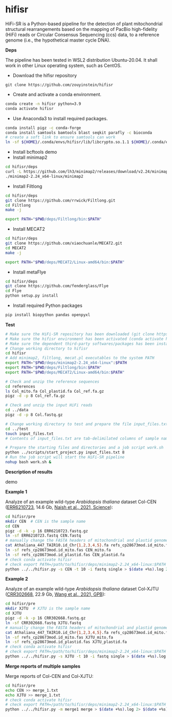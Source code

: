 # hifisr

HiFi-SR is a Python-based pipeline for the detection of plant mitochondrial structural rearrangements based on the mapping of PacBio high-fidelity (HiFi) reads or Circular Consensus Sequencing (ccs) data, to a reference genome (i.e., the hypothetical master cycle DNA).

**Deps**

The pipeline has been tested in WSL2 distribution Ubuntu-20.04. It shall work in other Linux operating system, such as CentOS.

* Download the hifisr repository

```
git clone https://github.com/zouyinstein/hifisr
```

* Create and activate a conda environment.

```bash
conda create -n hifisr python=3.9
conda activate hifisr
```

* Use Anaconda3 to install required packages.

```bash
conda install pigz -c conda-forge
conda install samtools bamtools blast seqkit parafly -c bioconda
# create a soft link to ensure samtools can work
ln -sf ${HOME}/.conda/envs/hifisr/lib/libcrypto.so.1.1 ${HOME}/.conda/envs/hifisr/lib/libcrypto.so.1.0.0  
```

* Install bcftools
  demo
* Install minimap2

```bash
cd hifisr/deps
curl -L https://github.com/lh3/minimap2/releases/download/v2.24/minimap2-2.24_x64-linux.tar.bz2 | tar -jxvf -
./minimap2-2.24_x64-linux/minimap2
```

* Install Filtlong

```bash
cd hifisr/deps
git clone https://github.com/rrwick/Filtlong.git
cd Filtlong
make -j

export PATH="$PWD/deps/Filtlong/bin:$PATH"
```

* Install MECAT2

```bash
cd hifisr/deps
git clone https://github.com/xiaochuanle/MECAT2.git
cd MECAT2
make -j

export PATH="$PWD/deps/MECAT2/Linux-amd64/bin:$PATH"
```

* Install metaFlye

```bash
cd hifisr/deps
git clone https://github.com/fenderglass/Flye
cd Flye
python setup.py install
```

* Install required Python packages

```bash
pip install biopython pandas openpyxl
```

**Test**

```bash
# Make sure the HiFi-SR repository has been downloaded (git clone https://github.com/zouyinstein/hifisr).
# Make sure the hifisr environment has been activated (conda activate hifisr).
# Make sure the dependent third-party softwares/packages has been installed.
# Change working directory to hifisr
cd hifisr
# Add minimap2, filtlong, mecat.pl executables to the system PATH
export PATH="$PWD/deps/minimap2-2.24_x64-linux":$PATH
export PATH="$PWD/deps/Filtlong/bin:$PATH"
export PATH="$PWD/deps/MECAT2/Linux-amd64/bin:$PATH"

# Check and unzip the reference sequences
cd references
ls Col_mito.fa Col_plastid.fa Col_ref.fa.gz
pigz -d -p 8 Col_ref.fa.gz

# Check and unzip the input HiFi reads
cd ../data
pigz -d -p 8 Col.fastq.gz

# Change working directory to test and prepare the file input_files.txt
cd ../test
touch input_files.txt
# Contents of input_files.txt are tab-delimilated columns of sample name, input reads, total genome reference, mt genome reference, and pt  genome reference. The information of multiple samples can be added in different lines.

# Prepare the starting files and directories and a job script work.sh
python ../scripts/start_project.py input_files.txt 8
# Run the job script will start the HiFi-SR pipeline
nohup bash work.sh &
```

**Description of results**

demo

**Example 1**

Analyze of an example wild-type *Arabidopsis thaliana* dataset Col-CEN ([ERR6210723](https://www.ncbi.nlm.nih.gov/sra/ERR6210723), 14.6 Gb, [Naish et al., 2021, Science](https://www.science.org/doi/10.1126/science.abi7489)):

```bash
cd hifisr/pre
mkdir CEN  # CEN is the sample name
cd CEN
pigz -d -k -p 16 ERR6210723.fastq.gz
ln -sf ERR6210723.fastq CEN.fastq
# manually change the FASTA headers of mitochondrial and plastid genome refercences into mito and plastid for easily manipulation
cat Athaliana_447_TAIR10.id_Chr{1,2,3,4,5}.fa refs_cp28673mod.id_mito.fas refs_cp28673mod.id_plastid.fas > CEN_ref.fa
ln -sf refs_cp28673mod.id_mito.fas CEN_mito.fa
ln -sf refs_cp28673mod.id_plastid.fas CEN_plastid.fa
# check conda activate hifisr
# check export PATH=/path/to/hifisr/deps/minimap2-2.24_x64-linux:$PATH
python ../../hifisr.py -s CEN -t 10 -i fastq single > $(date +%s).log 2> $(date +%s).err &

```

**Example 2**

Analyze of an example wild-type *Arabidopsis thaliana* dataset Col-XJTU ([CRR302668](https://ngdc.cncb.ac.cn/gsa/browse/CRA004538/CRR302668), 22.9 Gb, [Wang et al., 2021, GPB](https://www.sciencedirect.com/science/article/pii/S1672022921001741)):

```bash
cd hifisr/pre
mkdir XJTU  # XJTU is the sample name
cd XJTU
pigz -d -k -p 16 CRR302668.fastq.gz
ln -sf CRR302668.fastq XJTU.fastq
# manually change the FASTA headers of mitochondrial and plastid genome refercences into mito and plastid for easily manipulation
cat Athaliana_447_TAIR10.id_Chr{1,2,3,4,5}.fa refs_cp28673mod.id_mito.fas refs_cp28673mod.id_plastid.fas > XJTU_ref.fa
ln -sf refs_cp28673mod.id_mito.fas XJTU_mito.fa
ln -sf refs_cp28673mod.id_plastid.fas XJTU_plastid.fa
# check conda activate hifisr
# check export PATH=/path/to/hifisr/deps/minimap2-2.24_x64-linux:$PATH
python ../../hifisr.py -s XJTU -t 10 -i fastq single > $(date +%s).log 2> $(date +%s).err &
```

**Merge reports of multiple samples**

Merge reports of Col-CEN and Col-XJTU:

```bash
cd hifisr/pre
echo CEN >> merge_1.txt
echo XJTU >> merge_1.txt
# check conda activate hifisr
# check export PATH=/path/to/hifisr/deps/minimap2-2.24_x64-linux:$PATH
python ../../hifisr.py -m merge1 merge > $(date +%s).log 2> $(date +%s).err &
```
